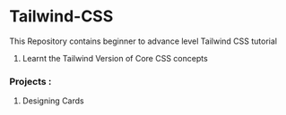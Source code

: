 # Tailwind-CSS
This Repository contains beginner to advance level Tailwind CSS tutorial
1. Learnt the Tailwind Version of Core CSS concepts

### Projects :
1. Designing Cards

